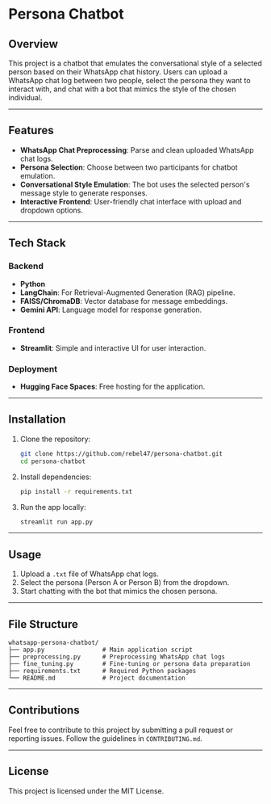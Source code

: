 # Persona Chatbot

## Overview
This project is a chatbot that emulates the conversational style of a selected person based on their WhatsApp chat history. Users can upload a WhatsApp chat log between two people, select the persona they want to interact with, and chat with a bot that mimics the style of the chosen individual.

---

## Features
- **WhatsApp Chat Preprocessing**: Parse and clean uploaded WhatsApp chat logs.
- **Persona Selection**: Choose between two participants for chatbot emulation.
- **Conversational Style Emulation**: The bot uses the selected person's message style to generate responses.
- **Interactive Frontend**: User-friendly chat interface with upload and dropdown options.
---

## Tech Stack
### Backend
- **Python**
- **LangChain**: For Retrieval-Augmented Generation (RAG) pipeline.
- **FAISS/ChromaDB**: Vector database for message embeddings.
- **Gemini API**: Language model for response generation.

### Frontend
- **Streamlit**: Simple and interactive UI for user interaction.

### Deployment
- **Hugging Face Spaces**: Free hosting for the application.

---

## Installation
1. Clone the repository:
   ```bash
   git clone https://github.com/rebel47/persona-chatbot.git
   cd persona-chatbot
   ```

2. Install dependencies:
   ```bash
   pip install -r requirements.txt
   ```

3. Run the app locally:
   ```bash
   streamlit run app.py
   ```

---

## Usage
1. Upload a `.txt` file of WhatsApp chat logs.
2. Select the persona (Person A or Person B) from the dropdown.
3. Start chatting with the bot that mimics the chosen persona.

---

## File Structure
```
whatsapp-persona-chatbot/
├── app.py                # Main application script
├── preprocessing.py      # Preprocessing WhatsApp chat logs
├── fine_tuning.py        # Fine-tuning or persona data preparation
├── requirements.txt      # Required Python packages
└── README.md             # Project documentation
```

---


## Contributions
Feel free to contribute to this project by submitting a pull request or reporting issues. Follow the guidelines in `CONTRIBUTING.md`.

---

## License
This project is licensed under the MIT License.
